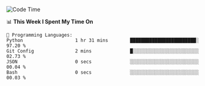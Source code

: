 <!--START_SECTION:waka-->
![Code Time](http://img.shields.io/badge/Code%20Time-1%2C030%20hrs%2031%20mins-blue)

📊 **This Week I Spent My Time On** 

```text
💬 Programming Languages: 
Python                   1 hr 31 mins        ████████████████████████░   97.20 % 
Git Config               2 mins              █░░░░░░░░░░░░░░░░░░░░░░░░   02.73 % 
JSON                     0 secs              ░░░░░░░░░░░░░░░░░░░░░░░░░   00.04 % 
Bash                     0 secs              ░░░░░░░░░░░░░░░░░░░░░░░░░   00.03 % 
```


<!--END_SECTION:waka-->